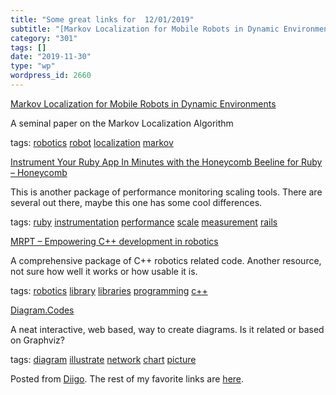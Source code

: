 ```yaml
---
title: "Some great links for  12/01/2019"
subtitle: "[Markov Localization for Mobile Robots in Dynamic Environments](http://www.cs.cmu.edu/afs/cs/project..."
category: "301"
tags: []
date: "2019-11-30"
type: "wp"
wordpress_id: 2660
---
```

[Markov Localization for Mobile Robots in Dynamic Environments](http://www.cs.cmu.edu/afs/cs/project/jair/pub/volume11/fox99a-html/jair-localize.html) 

A seminal paper on the Markov Localization Algorithm

 tags: [robotics](https://www.diigo.com/user/pitosalas/robotics) [robot](https://www.diigo.com/user/pitosalas/robot) [localization](https://www.diigo.com/user/pitosalas/localization) [markov](https://www.diigo.com/user/pitosalas/markov)

 [Instrument Your Ruby App In Minutes with the Honeycomb Beeline for Ruby – Honeycomb](https://www.honeycomb.io/blog/instrument-your-ruby-app-in-minutes-with-the-honeycomb-beeline-for-ruby/) 

This is another package of performance monitoring scaling tools. There are several out there, maybe this one has some cool differences.

 tags: [ruby](https://www.diigo.com/user/pitosalas/ruby) [instrumentation](https://www.diigo.com/user/pitosalas/instrumentation) [performance](https://www.diigo.com/user/pitosalas/performance) [scale](https://www.diigo.com/user/pitosalas/scale) [measurement](https://www.diigo.com/user/pitosalas/measurement) [rails](https://www.diigo.com/user/pitosalas/rails)

 [MRPT – Empowering C++ development in robotics](http://www.mrpt.org) 

A comprehensive package of C++ robotics related code. Another resource, not sure how well it works or how usable it is.

 tags: [robotics](https://www.diigo.com/user/pitosalas/robotics) [library](https://www.diigo.com/user/pitosalas/library) [libraries](https://www.diigo.com/user/pitosalas/libraries) [programming](https://www.diigo.com/user/pitosalas/programming) [c++](https://www.diigo.com/user/pitosalas/c++)

 [Diagram.Codes](https://www.diagram.codes) 

A neat interactive, web based, way to create diagrams. Is it related or based on Graphviz?

 tags: [diagram](https://www.diigo.com/user/pitosalas/diagram) [illustrate](https://www.diigo.com/user/pitosalas/illustrate) [network](https://www.diigo.com/user/pitosalas/network) [chart](https://www.diigo.com/user/pitosalas/chart) [picture](https://www.diigo.com/user/pitosalas/picture)

Posted from [Diigo](https://www.diigo.com). The rest of my favorite links are [here](https://www.diigo.com/user/pitosalas).